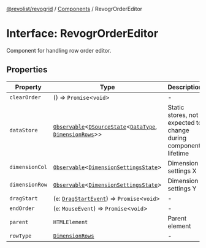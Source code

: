 [@revolist/revogrid](README.md) / [Components](Namespace.Components.md) / RevogrOrderEditor

# Interface: RevogrOrderEditor

Component for handling row order editor.

## Properties

| Property | Type | Description | Defined in |
| ------ | ------ | ------ | ------ |
| `clearOrder` | () => `Promise`\<`void`\> | - | [src/components.d.ts:513](https://github.com/revolist/revogrid/blob/a348821be3a2642110f5dc893d4bd9cba16c5101/src/components.d.ts#L513) |
| `dataStore` | [`Observable`](TypeAlias.Observable.md)\<[`DSourceState`](TypeAlias.DSourceState.md)\<[`DataType`](TypeAlias.DataType.md), [`DimensionRows`](TypeAlias.DimensionRows.md)\>\> | Static stores, not expected to change during component lifetime | [src/components.d.ts:517](https://github.com/revolist/revogrid/blob/a348821be3a2642110f5dc893d4bd9cba16c5101/src/components.d.ts#L517) |
| `dimensionCol` | [`Observable`](TypeAlias.Observable.md)\<[`DimensionSettingsState`](Interface.DimensionSettingsState.md)\> | Dimension settings X | [src/components.d.ts:521](https://github.com/revolist/revogrid/blob/a348821be3a2642110f5dc893d4bd9cba16c5101/src/components.d.ts#L521) |
| `dimensionRow` | [`Observable`](TypeAlias.Observable.md)\<[`DimensionSettingsState`](Interface.DimensionSettingsState.md)\> | Dimension settings Y | [src/components.d.ts:525](https://github.com/revolist/revogrid/blob/a348821be3a2642110f5dc893d4bd9cba16c5101/src/components.d.ts#L525) |
| `dragStart` | (`e`: [`DragStartEvent`](Interface.DragStartEvent.md)) => `Promise`\<`void`\> | - | [src/components.d.ts:526](https://github.com/revolist/revogrid/blob/a348821be3a2642110f5dc893d4bd9cba16c5101/src/components.d.ts#L526) |
| `endOrder` | (`e`: `MouseEvent`) => `Promise`\<`void`\> | - | [src/components.d.ts:527](https://github.com/revolist/revogrid/blob/a348821be3a2642110f5dc893d4bd9cba16c5101/src/components.d.ts#L527) |
| `parent` | `HTMLElement` | Parent element | [src/components.d.ts:531](https://github.com/revolist/revogrid/blob/a348821be3a2642110f5dc893d4bd9cba16c5101/src/components.d.ts#L531) |
| `rowType` | [`DimensionRows`](TypeAlias.DimensionRows.md) | - | [src/components.d.ts:532](https://github.com/revolist/revogrid/blob/a348821be3a2642110f5dc893d4bd9cba16c5101/src/components.d.ts#L532) |
